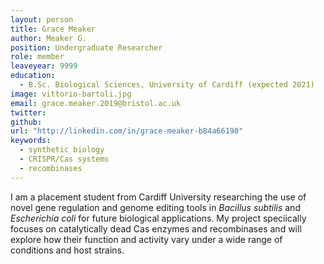 ```yaml
---
layout: person
title: Grace Meaker
author: Meaker G.
position: Undergraduate Researcher
role: member
leaveyear: 9999
education:
  - B.Sc. Biological Sciences, University of Cardiff (expected 2021)
image: vittorio-bartoli.jpg
email: grace.meaker.2019@bristol.ac.uk
twitter: 
github: 
url: "http://linkedin.com/in/grace-meaker-b84a66190"
keywords:
  - synthetic biology
  - CRISPR/Cas systems
  - recombinases
---
```

I am a placement student from Cardiff University researching the use of novel gene regulation and genome editing tools in _Bacillus subtilis_ and _Escherichia coli_ for future biological applications. My project speciically focuses on catalytically dead Cas enzymes and recombinases and will explore how their function and activity vary under a wide range of conditions and host strains.